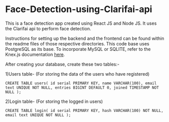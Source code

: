 # Face-Detection-using-Clarifai-api
This is a face detection app created using React JS and Node JS. It uses the Clarifai api to perform face detection.

Instructions for setting up the backend and the frontend can be found within the readme files of those respective directories. 
This code base uses PostgreSQL as its base. To incorporate MySQL or SQLITE, refer to the Knex.js documentation [here](http://knexjs.org/).

After creating your database, create these two tables:-


1)Users table- (For storing the data of the users who have registered)
   
   `CREATE TABLE users(
      id serial PRIMARY KEY,
      name VARCHAR(100),
      email text UNIQUE NOT NULL,
      entries BIGINT DEFAULT 0,
      joined TIMESTAMP NOT NULL
   );`


2)Login table- (For storing the logged in users)

   `CREATE TABLE login(
      id serial PRIMARY KEY,
      hash VARCHAR(100) NOT NULL,
      email text UNIQUE NOT NULL
   );`
